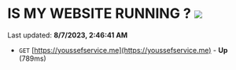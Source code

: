 # IS MY WEBSITE RUNNING ? [![](https://img.shields.io/static/v1?label=Sponsor&message=%E2%9D%A4&logo=GitHub&color=%23fe8e86)](https://github.com/sponsors/<username>)

Last updated: **8/7/2023, 2:46:41 AM**

- `GET` [https://youssefservice.me](https://youssefservice.me) - **Up** (789ms)
